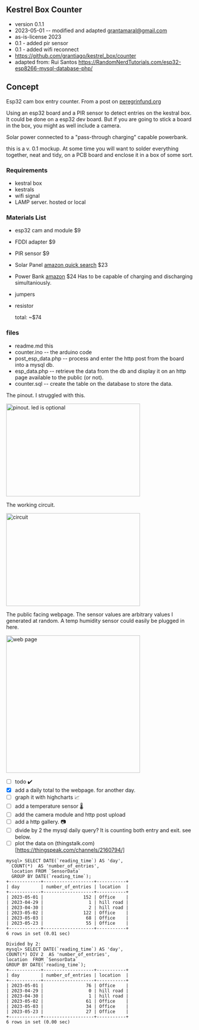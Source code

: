 ## Kestrel Box Counter

* version 0.1.1 
* 2023-05-01 -- modified and adapted grantamaral@gmail.com
* as-is-license 2023
* 0.1 - added pir sensor
* 0.1 - added wifi reconnect
* https://github.com/grantiago/kestrel_box/counter
* adapted from: Rui Santos https://RandomNerdTutorials.com/esp32-esp8266-mysql-database-php/

## Concept

Esp32 cam box entry counter. From a post on [peregrinfund.org](https://hub.peregrinefund.org/forum/akp-general-discussion/kestrel-box-entry-counter) 

Using an esp32 board and a PIR sensor to detect entries on the kestral box. It could be done on a esp32 dev board. But if you are going to stick a board in the box, you might as well include a camera. 

Solar power connected to a "pass-through charging" capable powerbank. 

this is a v. 0.1 mockup. At some time you will want to solder everything together, neat and tidy, on a PCB board and enclose it in a box of some sort.

### Requirements

* kestral box
* kestrals
* wifi signal
* LAMP server. hosted or local

### Materials List

* esp32 cam and module $9
* FDDI adapter $9
* PIR sensor $9
* Solar Panel [amazon quick search](<https://www.amazon.com/dp/B09CYWCCCY/ref=vp_d_ac_d_vp_sub_hr_lb_reg_pd?_encoding=UTF8&th=1>) $23
* Power Bank [amazon](https://www.amazon.com/EnergyQC-Pilot-X7-Portable-Flashlight/dp/B09Z6R1TZG/?_encoding=UTF8&th=1) $24 Has to be capable of charging and discharging simultaniously.
* jumpers
* resistor

    total: ~$74

### files

* readme.md this
* counter.ino -- the arduino code
* post_esp_data.php -- process and enter the http post from the board into a mysql db.
* esp_data.php -- retrieve the data from the db and display it on an http page available to the public (or not).
* counter.sql -- create the table on the database to store the data.

The pinout. I struggled with this. 

<img src="https://raw.githubusercontent.com/grantiago/kestrel_box/main/counter/assets/counter_pinout.png" alt="pinout. led is optional" title="pinout" width="360px" height="250px">

The working circuit.

<img src="https://raw.githubusercontent.com/grantiago/kestrel_box/main/counter/assets/working_circuit.jpg" alt="circuit" title="circuit" width="360px" height="250px">

The public facing webpage. The sensor values are arbitrary values I generated at random. A temp humidity sensor could easily be plugged in here. 

<img src="https://raw.githubusercontent.com/grantiago/kestrel_box/main/counter/assets/web_page.png" alt="web page" title="web page" width="360px" height="370px">

- [ ] todo ✔️
- [x] add a daily total to the webpage. for another day.
- [ ] graph it with highcharts 📈
- [ ] add a temperature sensor 🌡️
- [ ] add the camera module and http post upload
- [ ] add a http gallery. 📷
- [ ] divide by 2 the mysql daily query? It is counting both entry and exit. see below.
- [ ] plot the data on (thingstalk.com)[https://thingspeak.com/channels/2160794/]

```
mysql> SELECT DATE(`reading_time`) AS 'day',
  COUNT(*)  AS 'number_of_entries',
  location FROM `SensorData`
  GROUP BY DATE(`reading_time`);
+------------+-------------------+-----------+
| day        | number_of_entries | location  |
+------------+-------------------+-----------+
| 2023-05-01 |               152 | Office    |
| 2023-04-29 |                 1 | hill road |
| 2023-04-30 |                 2 | hill road |
| 2023-05-02 |               122 | Office    |
| 2023-05-03 |                68 | Office    |
| 2023-05-23 |                55 | Office    |
+------------+-------------------+-----------+
6 rows in set (0.01 sec)

Divided by 2:
mysql> SELECT DATE(`reading_time`) AS 'day',
COUNT(*) DIV 2  AS 'number_of_entries',
location  FROM `SensorData`
GROUP BY DATE(`reading_time`);
+------------+-------------------+-----------+
| day        | number_of_entries | location  |
+------------+-------------------+-----------+
| 2023-05-01 |                76 | Office    |
| 2023-04-29 |                 0 | hill road |
| 2023-04-30 |                 1 | hill road |
| 2023-05-02 |                61 | Office    |
| 2023-05-03 |                34 | Office    |
| 2023-05-23 |                27 | Office    |
+------------+-------------------+-----------+
6 rows in set (0.00 sec)

```
